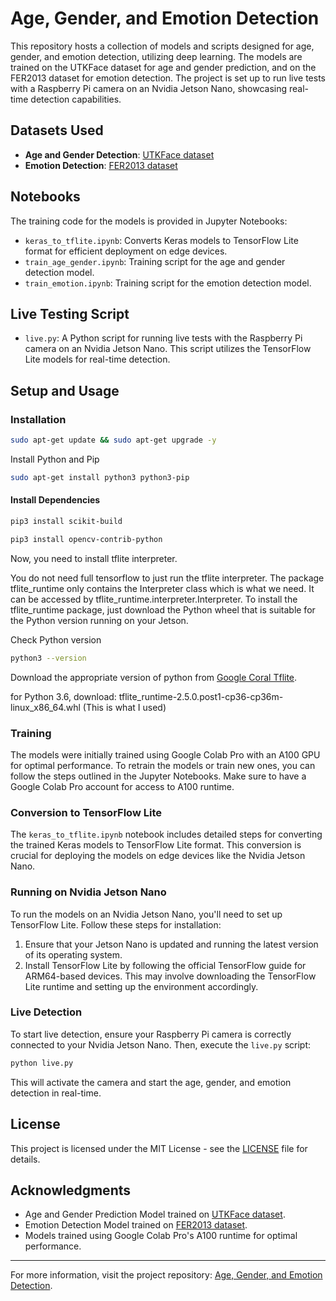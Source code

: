 
# Age, Gender, and Emotion Detection

This repository hosts a collection of models and scripts designed for age, gender, and emotion detection, utilizing deep learning. The models are trained on the UTKFace dataset for age and gender prediction, and on the FER2013 dataset for emotion detection. The project is set up to run live tests with a Raspberry Pi camera on an Nvidia Jetson Nano, showcasing real-time detection capabilities.

## Datasets Used

- **Age and Gender Detection**: [UTKFace dataset](https://www.kaggle.com/code/eward96/age-and-gender-prediction-on-utkface)
- **Emotion Detection**: [FER2013 dataset](https://www.kaggle.com/datasets/msambare/fer2013)

## Notebooks

The training code for the models is provided in Jupyter Notebooks:

- `keras_to_tflite.ipynb`: Converts Keras models to TensorFlow Lite format for efficient deployment on edge devices.
- `train_age_gender.ipynb`: Training script for the age and gender detection model.
- `train_emotion.ipynb`: Training script for the emotion detection model.

## Live Testing Script

- `live.py`: A Python script for running live tests with the Raspberry Pi camera on an Nvidia Jetson Nano. This script utilizes the TensorFlow Lite models for real-time detection.

## Setup and Usage

### Installation
```bash
sudo apt-get update && sudo apt-get upgrade -y
```
Install Python and Pip
```bash
sudo apt-get install python3 python3-pip
```
#### Install Dependencies
```bash
pip3 install scikit-build
```
```bash
pip3 install opencv-contrib-python
```

Now, you need to install tflite interpreter.

You do not need full tensorflow to just run the tflite interpreter.
The package tflite_runtime only contains the Interpreter class which is what we need.
It can be accessed by tflite_runtime.interpreter.Interpreter.
To install the tflite_runtime package, just download the Python wheel
that is suitable for the Python version running on your Jetson.

Check Python version

```bash
python3 --version
```
Download the appropriate version of python from [Google Coral Tflite](https://github.com/google-coral/pycoral/releases/).

for Python 3.6, download: tflite_runtime-2.5.0.post1-cp36-cp36m-linux_x86_64.whl (This is what I used)

### Training

The models were initially trained using Google Colab Pro with an A100 GPU for optimal performance. To retrain the models or train new ones, you can follow the steps outlined in the Jupyter Notebooks. Make sure to have a Google Colab Pro account for access to A100 runtime.

### Conversion to TensorFlow Lite

The `keras_to_tflite.ipynb` notebook includes detailed steps for converting the trained Keras models to TensorFlow Lite format. This conversion is crucial for deploying the models on edge devices like the Nvidia Jetson Nano.

### Running on Nvidia Jetson Nano

To run the models on an Nvidia Jetson Nano, you'll need to set up TensorFlow Lite. Follow these steps for installation:

1. Ensure that your Jetson Nano is updated and running the latest version of its operating system.
2. Install TensorFlow Lite by following the official TensorFlow guide for ARM64-based devices. This may involve downloading the TensorFlow Lite runtime and setting up the environment accordingly.

### Live Detection

To start live detection, ensure your Raspberry Pi camera is correctly connected to your Nvidia Jetson Nano. Then, execute the `live.py` script:

```bash
python live.py
```

This will activate the camera and start the age, gender, and emotion detection in real-time.

## License

This project is licensed under the MIT License - see the [LICENSE](LICENSE) file for details.

## Acknowledgments

- Age and Gender Prediction Model trained on [UTKFace dataset](https://www.kaggle.com/code/eward96/age-and-gender-prediction-on-utkface).
- Emotion Detection Model trained on [FER2013 dataset](https://www.kaggle.com/datasets/msambare/fer2013).
- Models trained using Google Colab Pro's A100 runtime for optimal performance.

---

For more information, visit the project repository: [Age, Gender, and Emotion Detection](https://github.com/ersaayan/age-gender-detection/tree/main).
